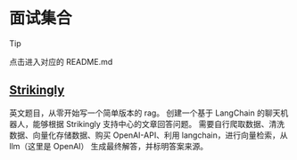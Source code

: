 # 面试集合

> [!TIP]
>
> 点击进入对应的 README.md

## [Strikingly](./strikingly/README.md)

英文题目，从零开始写一个简单版本的 rag。
创建一个基于 LangChain 的聊天机器人，能够根据 Strikingly 支持中心的文章回答问题。
需要自行爬取数据、清洗数据、向量化存储数据、购买 OpenAI-API、利用 langchain，进行向量检索，从 llm（这里是 OpenAI） 生成最终解答，并标明答案来源。
